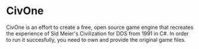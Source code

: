 # CivOne
CivOne is an effort to create a free, open source game engine that recreates the experience of Sid Meier's Civilization for DOS from 1991 in C#. In order to run it succesfully, you need to own and provide the original game files.
